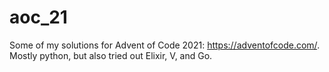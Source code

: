 # aoc_21

Some of my solutions for Advent of Code 2021: https://adventofcode.com/.
Mostly python, but also tried out Elixir, V, and Go.
